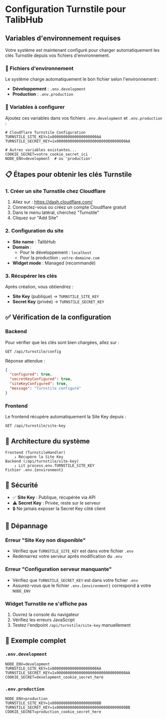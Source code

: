 # Configuration Turnstile pour TalibHub

## Variables d'environnement requises

Votre système est maintenant configuré pour charger automatiquement les clés Turnstile depuis vos fichiers d'environnement.

### 📁 Fichiers d'environnement

Le système charge automatiquement le bon fichier selon l'environnement :
- **Développement** : `.env.development`
- **Production** : `.env.production`

### 🔑 Variables à configurer

Ajoutez ces variables dans vos fichiers `.env.development` et `.env.production` :

```env
# Cloudflare Turnstile Configuration
TURNSTILE_SITE_KEY=1x00000000000000000000AA
TURNSTILE_SECRET_KEY=1x0000000000000000000000000000000AA

# Autres variables existantes...
COOKIE_SECRET=votre_cookie_secret_ici
NODE_ENV=development  # ou 'production'
```

## 📋 Étapes pour obtenir les clés Turnstile

### 1. Créer un site Turnstile chez Cloudflare

1. Allez sur : https://dash.cloudflare.com/
2. Connectez-vous ou créez un compte Cloudflare gratuit
3. Dans le menu latéral, cherchez "Turnstile"
4. Cliquez sur "Add Site"

### 2. Configuration du site

- **Site name** : TalibHub
- **Domain** : 
  - Pour le développement : `localhost`
  - Pour la production : `votre-domaine.com`
- **Widget mode** : Managed (recommandé)

### 3. Récupérer les clés

Après création, vous obtiendrez :
- **Site Key** (publique) → `TURNSTILE_SITE_KEY`
- **Secret Key** (privée) → `TURNSTILE_SECRET_KEY`

## ✅ Vérification de la configuration

### Backend
Pour vérifier que les clés sont bien chargées, allez sur :
```
GET /api/turnstile/config
```

Réponse attendue :
```json
{
  "configured": true,
  "secretKeyConfigured": true,
  "siteKeyConfigured": true,
  "message": "Turnstile configuré"
}
```

### Frontend
Le frontend récupère automatiquement la Site Key depuis :
```
GET /api/turnstile/site-key
```

## 🔧 Architecture du système

```
Frontend (TurnstileHandler)
    ↓ Récupère la Site Key
Backend (/api/turnstile/site-key)
    ↓ Lit process.env.TURNSTILE_SITE_KEY
Fichier .env.{environment}
```

## 🚨 Sécurité

- ✅ **Site Key** : Publique, récupérée via API
- ⚠️ **Secret Key** : Privée, reste sur le serveur
- 🔒 Ne jamais exposer la Secret Key côté client

## 🐛 Dépannage

### Erreur "Site Key non disponible"
- Vérifiez que `TURNSTILE_SITE_KEY` est dans votre fichier `.env`
- Redémarrez votre serveur après modification du `.env`

### Erreur "Configuration serveur manquante"
- Vérifiez que `TURNSTILE_SECRET_KEY` est dans votre fichier `.env`
- Assurez-vous que le fichier `.env.{environment}` correspond à votre `NODE_ENV`

### Widget Turnstile ne s'affiche pas
1. Ouvrez la console du navigateur
2. Vérifiez les erreurs JavaScript
3. Testez l'endpoint `/api/turnstile/site-key` manuellement

## 📝 Exemple complet

### `.env.development`
```env
NODE_ENV=development
TURNSTILE_SITE_KEY=1x00000000000000000000AA
TURNSTILE_SECRET_KEY=1x0000000000000000000000000000000AA
COOKIE_SECRET=development_cookie_secret_here
```

### `.env.production`
```env
NODE_ENV=production
TURNSTILE_SITE_KEY=1x00000000000000000000BB
TURNSTILE_SECRET_KEY=1x0000000000000000000000000000000BB
COOKIE_SECRET=production_cookie_secret_here
``` 